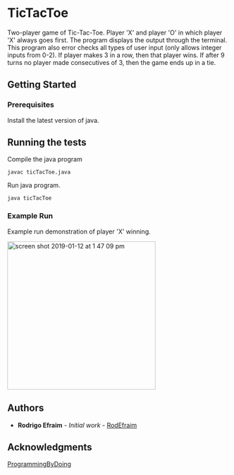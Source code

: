 # TicTacToe

Two-player game of Tic-Tac-Toe. Player 'X' and player 'O' in which player 'X' always goes first. The program displays the output through the terminal. This program also error checks all types of user input (only allows integer inputs from 0-2). If  player makes 3 in a row, then that player wins. If after 9 turns no player made consecutives of 3, then the game ends up in a tie.

## Getting Started

### Prerequisites

Install the latest version of java.

## Running the tests

Compile the java program

```
javac ticTacToe.java
```

Run java program.

```
java ticTacToe
```

### Example Run

Example run demonstration of player 'X' winning.

<img width="336" alt="screen shot 2019-01-12 at 1 47 09 pm" src="https://user-images.githubusercontent.com/32502126/51078848-aad8e480-1670-11e9-8c0c-d76c5e7b44e5.png">

## Authors

* **Rodrigo Efraim** - *Initial work* - [RodEfraim](https://github.com/RodEfraim)

## Acknowledgments

[ProgrammingByDoing](https://programmingbydoing.com)
